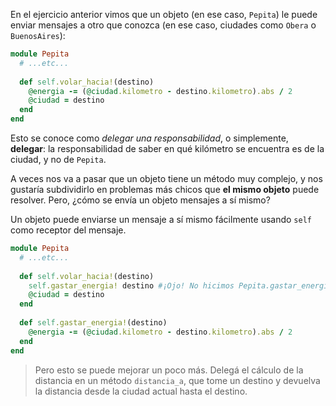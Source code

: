 En el ejercicio anterior vimos que un objeto (en ese caso, `Pepita`) le puede enviar mensajes a otro que conozca (en ese caso, ciudades como `Obera` o `BuenosAires`):

```ruby
module Pepita
  # ...etc...
  
  def self.volar_hacia!(destino)
    @energia -= (@ciudad.kilometro - destino.kilometro).abs / 2
    @ciudad = destino
  end
end
```

Esto se conoce como _delegar una responsabilidad_, o simplemente, **delegar**: la responsabilidad de saber en qué kilómetro se encuentra es de la ciudad, y no de `Pepita`. 

A veces nos va a pasar que un objeto tiene un método muy complejo, y nos gustaría subdividirlo en problemas más chicos que **el mismo objeto** puede resolver. Pero, ¿cómo se envía un objeto mensajes a sí mismo?

Un objeto puede enviarse un mensaje a sí mismo fácilmente usando `self` como receptor del mensaje. 

```ruby
module Pepita
  # ...etc...
  
  def self.volar_hacia!(destino)
    self.gastar_energia! destino #¡Ojo! No hicimos Pepita.gastar_energia!(destino)
    @ciudad = destino
  end
  
  def self.gastar_energia!(destino)
    @energia -= (@ciudad.kilometro - destino.kilometro).abs / 2
  end
end
```

> Pero esto se puede mejorar un poco más. Delegá el cálculo de la distancia en un método `distancia_a`, que tome un destino y devuelva la distancia desde la ciudad actual hasta el destino. 